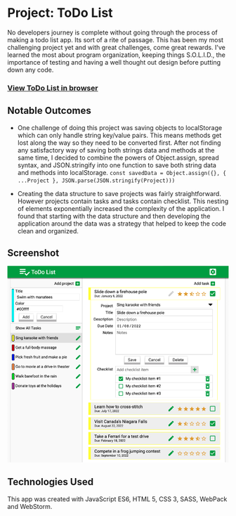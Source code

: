 # Project: ToDo List

No developers journey is complete without going through the process of making a todo list app.
Its sort of a rite of passage. This has been my most challenging project yet and with great challenges, come great rewards.
I've learned the most about program organization, keeping things S.O.L.I.D., the importance of testing and having a well thought out design before putting down any code.

### [View ToDo List in browser](https://winplam.github.io/todolist/)

## Notable Outcomes
* One challenge of doing this project was saving objects to localStorage which can only handle string key/value pairs.
This means methods get lost along the way so they need to be converted first.
After not finding any satisfactory way of saving both strings data and methods at the same time,
I decided to combine the powers of Object.assign, spread syntax, and JSON.stringify into one function to save both string data and methods into localStorage.
`const savedData = Object.assign({}, { ...Project }, JSON.parse(JSON.stringify(Project)))`

* Creating the data structure to save projects was fairly straightforward.
However projects contain tasks and tasks contain checklist.
This nesting of elements exponentially increased the complexity of the application.
I found that starting with the data structure and then developing the application around the data was a strategy that helped to keep the code clean and organized.

## Screenshot
![ToDoList](./src/screenshot.png)

## Technologies Used
This app was created with JavaScript ES6, HTML 5, CSS 3, SASS, WebPack and WebStorm.